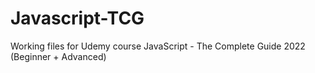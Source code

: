 # Javascript-TCG
Working files for Udemy course JavaScript - The Complete Guide 2022 (Beginner + Advanced)
